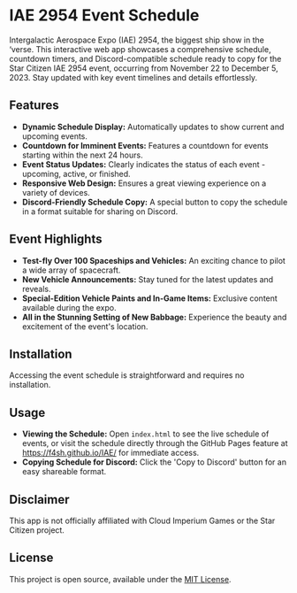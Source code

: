 # IAE 2954 Event Schedule

Intergalactic Aerospace Expo (IAE) 2954, the biggest ship show in the ‘verse. This interactive web app showcases a comprehensive schedule, countdown timers, and Discord-compatible schedule ready to copy for the Star Citizen IAE 2954 event, occurring from November 22 to December 5, 2023. Stay updated with key event timelines and details effortlessly.

## Features

- **Dynamic Schedule Display:** Automatically updates to show current and upcoming events.
- **Countdown for Imminent Events:** Features a countdown for events starting within the next 24 hours.
- **Event Status Updates:** Clearly indicates the status of each event - upcoming, active, or finished.
- **Responsive Web Design:** Ensures a great viewing experience on a variety of devices.
- **Discord-Friendly Schedule Copy:** A special button to copy the schedule in a format suitable for sharing on Discord.

## Event Highlights

- **Test-fly Over 100 Spaceships and Vehicles:** An exciting chance to pilot a wide array of spacecraft.
- **New Vehicle Announcements:** Stay tuned for the latest updates and reveals.
- **Special-Edition Vehicle Paints and In-Game Items:** Exclusive content available during the expo.
- **All in the Stunning Setting of New Babbage:** Experience the beauty and excitement of the event's location.

## Installation

Accessing the event schedule is straightforward and requires no installation.

## Usage

- **Viewing the Schedule:** Open `index.html` to see the live schedule of events, or visit the schedule directly through the GitHub Pages feature at https://f4sh.github.io/IAE/ for immediate access.
- **Copying Schedule for Discord:** Click the 'Copy to Discord' button for an easy shareable format.

## Disclaimer

This app is not officially affiliated with Cloud Imperium Games or the Star Citizen project.

## License

This project is open source, available under the [MIT License](LICENSE).




